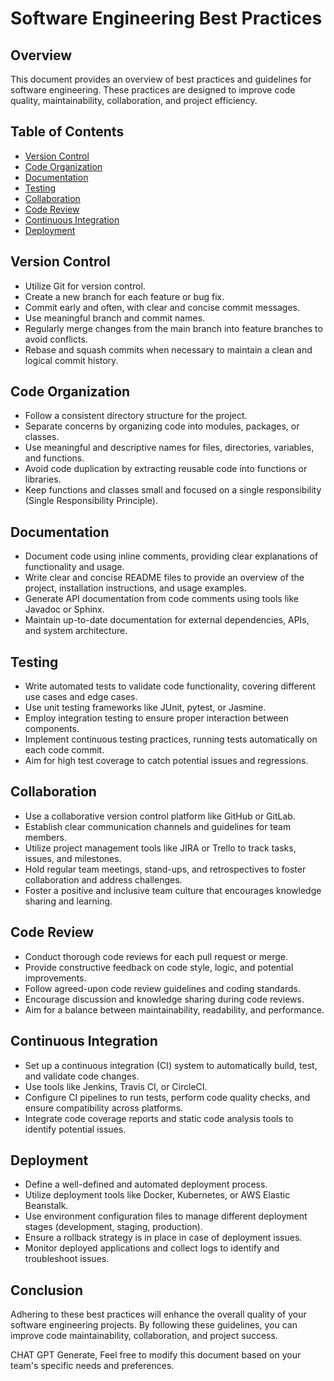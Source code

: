 # Software Engineering Best Practices

## Overview
This document provides an overview of best practices and guidelines for software engineering. These practices are designed to improve code quality, maintainability, collaboration, and project efficiency.

## Table of Contents
- [Version Control](#version-control)
- [Code Organization](#code-organization)
- [Documentation](#documentation)
- [Testing](#testing)
- [Collaboration](#collaboration)
- [Code Review](#code-review)
- [Continuous Integration](#continuous-integration)
- [Deployment](#deployment)

## Version Control
- Utilize Git for version control.
- Create a new branch for each feature or bug fix.
- Commit early and often, with clear and concise commit messages.
- Use meaningful branch and commit names.
- Regularly merge changes from the main branch into feature branches to avoid conflicts.
- Rebase and squash commits when necessary to maintain a clean and logical commit history.

## Code Organization
- Follow a consistent directory structure for the project.
- Separate concerns by organizing code into modules, packages, or classes.
- Use meaningful and descriptive names for files, directories, variables, and functions.
- Avoid code duplication by extracting reusable code into functions or libraries.
- Keep functions and classes small and focused on a single responsibility (Single Responsibility Principle).

## Documentation
- Document code using inline comments, providing clear explanations of functionality and usage.
- Write clear and concise README files to provide an overview of the project, installation instructions, and usage examples.
- Generate API documentation from code comments using tools like Javadoc or Sphinx.
- Maintain up-to-date documentation for external dependencies, APIs, and system architecture.

## Testing
- Write automated tests to validate code functionality, covering different use cases and edge cases.
- Use unit testing frameworks like JUnit, pytest, or Jasmine.
- Employ integration testing to ensure proper interaction between components.
- Implement continuous testing practices, running tests automatically on each code commit.
- Aim for high test coverage to catch potential issues and regressions.

## Collaboration
- Use a collaborative version control platform like GitHub or GitLab.
- Establish clear communication channels and guidelines for team members.
- Utilize project management tools like JIRA or Trello to track tasks, issues, and milestones.
- Hold regular team meetings, stand-ups, and retrospectives to foster collaboration and address challenges.
- Foster a positive and inclusive team culture that encourages knowledge sharing and learning.

## Code Review
- Conduct thorough code reviews for each pull request or merge.
- Provide constructive feedback on code style, logic, and potential improvements.
- Follow agreed-upon code review guidelines and coding standards.
- Encourage discussion and knowledge sharing during code reviews.
- Aim for a balance between maintainability, readability, and performance.

## Continuous Integration
- Set up a continuous integration (CI) system to automatically build, test, and validate code changes.
- Use tools like Jenkins, Travis CI, or CircleCI.
- Configure CI pipelines to run tests, perform code quality checks, and ensure compatibility across platforms.
- Integrate code coverage reports and static code analysis tools to identify potential issues.

## Deployment
- Define a well-defined and automated deployment process.
- Utilize deployment tools like Docker, Kubernetes, or AWS Elastic Beanstalk.
- Use environment configuration files to manage different deployment stages (development, staging, production).
- Ensure a rollback strategy is in place in case of deployment issues.
- Monitor deployed applications and collect logs to identify and troubleshoot issues.

## Conclusion
Adhering to these best practices will enhance the overall quality of your software engineering projects. By following these guidelines, you can improve code maintainability, collaboration, and project success.


CHAT GPT Generate, Feel free to modify this document based on your team's specific needs and preferences.
